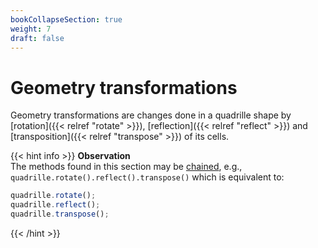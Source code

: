 ```yaml
---
bookCollapseSection: true
weight: 7
draft: false
---
```


# Geometry transformations

Geometry transformations are changes done in a quadrille shape by [rotation]({{< relref "rotate" >}}), [reflection]({{< relref "reflect" >}}) and [transposition]({{< relref "transpose" >}}) of its cells.

{{< hint info >}}
**Observation**\
The methods found in this section may be [chained](https://en.wikipedia.org/wiki/Method_chaining), e.g., `quadrille.rotate().reflect().transpose()` which is equivalent to:
```js
quadrille.rotate();
quadrille.reflect();
quadrille.transpose();
```
{{< /hint >}}